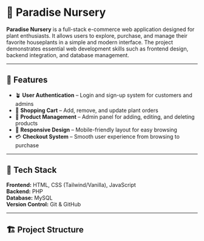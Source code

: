 # 🌿 Paradise Nursery

**Paradise Nursery** is a full-stack e-commerce web application designed for plant enthusiasts. It allows users to explore, purchase, and manage their favorite houseplants in a simple and modern interface. The project demonstrates essential web development skills such as frontend design, backend integration, and database management.

---

## 🌱 Features

- 🪴 **User Authentication** – Login and sign-up system for customers and admins  
- 🛒 **Shopping Cart** – Add, remove, and update plant orders  
- 🧾 **Product Management** – Admin panel for adding, editing, and deleting products  
- 🌼 **Responsive Design** – Mobile-friendly layout for easy browsing  
- 💳 **Checkout System** – Smooth user experience from browsing to purchase  

---

## 🧰 Tech Stack

**Frontend:** HTML, CSS (Tailwind/Vanilla), JavaScript  
**Backend:** PHP  
**Database:** MySQL  
**Version Control:** Git & GitHub  

---

## 🏗️ Project Structure


